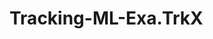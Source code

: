 # Tracking-ML-Exa.TrkX

<!-- [Documentation available here.](https://hsf-reco-and-software-triggers.github.io/Tracking-ML-Exa.TrkX/) -->
